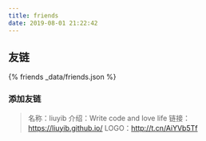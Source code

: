 ```yaml
---
title: friends
date: 2019-08-01 21:22:42
---
```


## 友链

{% friends _data/friends.json %}

### 添加友链

> 名称：liuyib
> 介绍：Write code and love life
> 链接：https://liuyib.github.io/
> LOGO：http://t.cn/AiYVb5Tf
